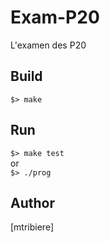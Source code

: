 # Exam-P20
L'examen des P20

## Build
``
$> make
``

## Run
``
$> make test  
``  
or  
``
$> ./prog 
``

## Author
[mtribiere]
